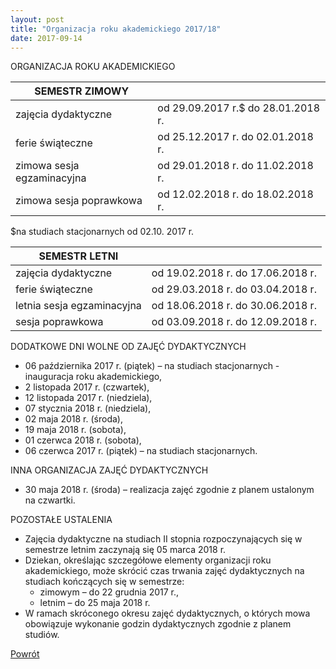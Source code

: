 ```yaml
---
layout: post
title: "Organizacja roku akademickiego 2017/18"
date: 2017-09-14
---
```


ORGANIZACJA ROKU AKADEMICKIEGO

| SEMESTR ZIMOWY	           |                                    |
| -------------------------- | ---------------------------------- | 
| zajęcia dydaktyczne	       | od 29.09.2017 r.$ do 28.01.2018 r. |
| ferie świąteczne	         | od 25.12.2017 r. do 02.01.2018 r.  |
| zimowa sesja egzaminacyjna | od 29.01.2018 r. do 11.02.2018 r.  |
| zimowa sesja poprawkowa	   | od 12.02.2018 r. do 18.02.2018 r.  |

$na studiach stacjonarnych od 02.10. 2017 r.

| SEMESTR LETNI	             |                                    |
| -------------------------- | ---------------------------------- | 
| zajęcia dydaktyczne	       | od 19.02.2018 r. do 17.06.2018 r.  |
| ferie świąteczne	         | od 29.03.2018 r. do 03.04.2018 r.  |
| letnia sesja egzaminacyjna | od 18.06.2018 r. do 30.06.2018 r.  |
| sesja poprawkowa	         | od 03.09.2018 r. do 12.09.2018 r.  |

DODATKOWE DNI WOLNE OD ZAJĘĆ DYDAKTYCZNYCH
- 06 października 2017 r. (piątek) – na studiach stacjonarnych - inauguracja roku akademickiego,
- 2 listopada 2017 r. (czwartek),
- 12 listopada 2017 r. (niedziela),
- 07 stycznia 2018 r. (niedziela),
- 02 maja 2018 r. (środa),
- 19 maja 2018 r. (sobota),
- 01 czerwca 2018 r. (sobota),
- 06 czerwca 2017 r. (piątek) – na studiach stacjonarnych.

INNA ORGANIZACJA ZAJĘĆ DYDAKTYCZNYCH
- 30 maja 2018 r. (środa) – realizacja zajęć zgodnie z planem ustalonym na czwartki.

POZOSTAŁE USTALENIA 
- Zajęcia dydaktyczne na studiach II stopnia rozpoczynających się w semestrze letnim zaczynają się 05 marca 2018 r.
- Dziekan, określając szczegółowe elementy organizacji roku akademickiego, może skrócić czas trwania zajęć dydaktycznych na studiach kończących się w semestrze:
  + zimowym – do 22 grudnia 2017 r.,
  + letnim – do 25 maja 2018 r.
- W ramach skróconego okresu zajęć dydaktycznych, o których mowa obowiązuje wykonanie godzin dydaktycznych zgodnie z planem studiów.

[Powrót](/aktualnosci)
